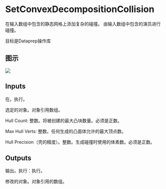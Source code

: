 # SetConvexDecompositionCollision

在输入数组中包含的静态网格上添加复杂的碰撞。 由输入数组中包含的演员进行碰撞。

目标是Dataprep操作库

## 图示

![]($-20221218-18355663.png)

## Inputs

在。执行。

选定的对象。对象引用数组。

Hull Count: 整数。将被创建的最大凸块数量。必须是正数。

Max Hull Verts: 整数。任何生成的凸面体允许的最大顶点数。

Hull Precision（壳的精度）。整数。生成碰撞时使用的体素数。必须是正数。 

## Outputs

输出。执行：执行。

修改的对象。对象引用的数组。
